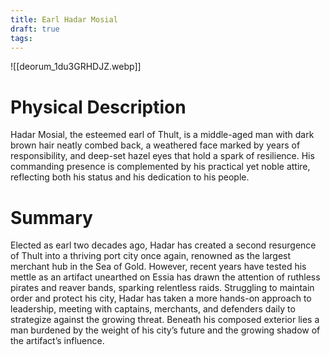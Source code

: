 ```yaml
---
title: Earl Hadar Mosial
draft: true
tags:
---
```

![[deorum_1du3GRHDJZ.webp]]

# Physical Description
Hadar Mosial, the esteemed earl of Thult, is a middle-aged man with dark brown hair neatly combed back, a weathered face marked by years of responsibility, and deep-set hazel eyes that hold a spark of resilience. His commanding presence is complemented by his practical yet noble attire, reflecting both his status and his dedication to his people.

# Summary
Elected as earl two decades ago, Hadar has created a second resurgence of Thult into a thriving port city once again, renowned as the largest merchant hub in the Sea of Gold. However, recent years have tested his mettle as an artifact unearthed on Essia has drawn the attention of ruthless pirates and reaver bands, sparking relentless raids. Struggling to maintain order and protect his city, Hadar has taken a more hands-on approach to leadership, meeting with captains, merchants, and defenders daily to strategize against the growing threat. Beneath his composed exterior lies a man burdened by the weight of his city’s future and the growing shadow of the artifact’s influence.